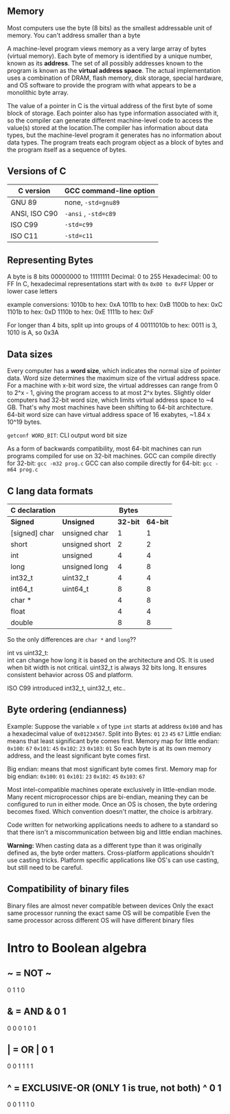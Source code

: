 ## Memory

Most computers use the byte (8 bits) as the smallest addressable unit of memory. You can't address smaller than a byte

A machine-level program views memory as a very large array of bytes (virtual memory). Each byte of memory is identified by a unique number, known as its **address**.
The set of all possibly addresses known to the program is known as the **virtual address space**. The actual implementation uses a combination of DRAM, flash memory, disk storage, special hardware, and OS software to provide the program with what appears to be a monolithic byte array.

The value of a pointer in C is the virtual address of the first byte of some block of storage. Each pointer also has type information associated with it, so the compiler can generate different machine-level code to access the value(s) stored at the location.The compiler has information about data types, but the machine-level program it generates has no information about data types. The program treats each program object as a block of bytes and the program itself as a sequence of bytes.

## Versions of C

| C version | GCC command-line option |
| ---------- | ------------------- |
| GNU 89 | none, `-std=gnu89` |
| ANSI, ISO C90 | `-ansi` , `-std=c89` |
| ISO C99 | `-std=c99` |
| ISO C11 | `-std=c11` |

## Representing Bytes

A byte is 8 bits
00000000 to 11111111
Decimal: 0 to 255
Hexadecimal: 00 to FF
In C, hexadecimal representations start with `0x`
`0x00 to 0xFF`
Upper or lower case letters

example conversions:
1010b to hex: 0xA
1011b to hex: 0xB
1100b to hex: 0xC
1101b to hex: 0xD
1110b to hex: 0xE
1111b to hex: 0xF

For longer than 4 bits, split up into groups of 4
00111010b to hex: 0011 is 3, 1010 is A, so 0x3A

## Data sizes

Every computer has a **word size**, which indicates the normal size of pointer data.
Word size determines the maximum size of the virtual address space.
For a machine with x-bit word size, the virtual addresses can range from 0 to 2^x - 1, giving the program access to at most 2^x bytes.
Slightly older computers had 32-bit word size, which limits virtual address space to ~4 GB. That's why most machines have been shifting to 64-bit architecture.
64-bit word size can have virtual address space of 16 exabytes, ~1.84 x 10^19 bytes.

`getconf WORD_BIT`: CLI output word bit size

As a form of backwards compatibility, most 64-bit machines can run programs compiled for use on 32-bit machines.
GCC can compile directly for 32-bit:
`gcc -m32 prog.c`
GCC can also compile directly for 64-bit:
`gcc -m64 prog.c`

## C lang data formats

| C declaration | | Bytes | |
| ----- | --- | --- | --- |
| **Signed** | **Unsigned** | **32-bit** | **64-bit** |
| [signed] char | unsigned char | 1 | 1 | 
| short | unsigned short | 2 | 2 |
| int | unsigned | 4 | 4 |
| long | unsigned long | 4 | 8 |
| int32_t | uint32_t | 4 | 4 |
| int64_t | uint64_t | 8 | 8 |
| char * | | 4 | 8 |
| float | | 4 | 4 |
| double | | 8 | 8 |

So the only differences are `char *` and `long`??

int vs uint32_t:  
int can change how long it is based on the architecture and OS. It is used when bit width is not critical.
uint32_t is always 32 bits long. It ensures consistent behavior across OS and platform.

ISO C99 introduced int32_t, uint32_t, etc..

## Byte ordering (endianness)

Example:
Suppose the variable `x` of type `int` starts at address `0x100` and has a hexadecimal value of `0x01234567`.
Split into Bytes: `01` `23` `45` `67`
Little endian: means that least significant byte comes first.
Memory map for little endian:
`0x100`: `67`
`0x101`: `45`
`0x102`: `23`
`0x103`: `01`
So each byte is at its own memory address, and the least significant byte comes first.

Big endian: means that most significant byte comes first.
Memory map for big endian:
`0x100`: `01`
`0x101`: `23`
`0x102`: `45`
`0x103`: `67`

Most intel-compatible machines operate exclusively in little-endian mode. Many recent microprocessor chips are bi-endian, meaning they can be configured to run in either mode. Once an OS is chosen, the byte ordering becomes fixed.
Which convention doesn't matter, the choice is arbitrary.  

Code written for networking applications needs to adhere to a standard so that there isn't a miscommunication between big and little endian machines.

**Warning:**
When casting data as a different type than it was originally defined as, the byte order matters. Cross-platform applications shouldn't use casting tricks. Platform specific applications like OS's can use casting, but still need to be careful.

## Compatibility of binary files

Binary files are almost never compatible between devices
Only the exact same processor running the exact same OS will be compatible
Even the same processor across different OS will have different binary files

# Intro to Boolean algebra

~ = NOT
~
----
0   1
1   0

& = AND
&    0  1
---------
0    0  0
1    0  1

| = OR
|    0  1
---------
0    0  1
1    1  1

^ = EXCLUSIVE-OR (ONLY 1 is true, not both)
^    0  1
---------
0    0  1
1    1  0
